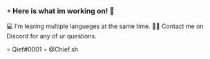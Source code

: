 ### ∘ Here is what im working on! 👋

💻 I’m learing multiple langueges at the same time.
🤙🏽 Contact me on Discord for any of ur questions. 

∘ Qief#0001
∘ @Chief.sh
